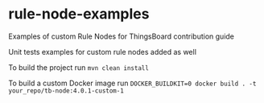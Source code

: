 # rule-node-examples
Examples of custom Rule Nodes for ThingsBoard contribution guide

Unit tests examples for custom rule nodes added as well

To build the project run `mvn clean install`

To build a custom Docker image run `DOCKER_BUILDKIT=0 docker build . -t your_repo/tb-node:4.0.1-custom-1`
